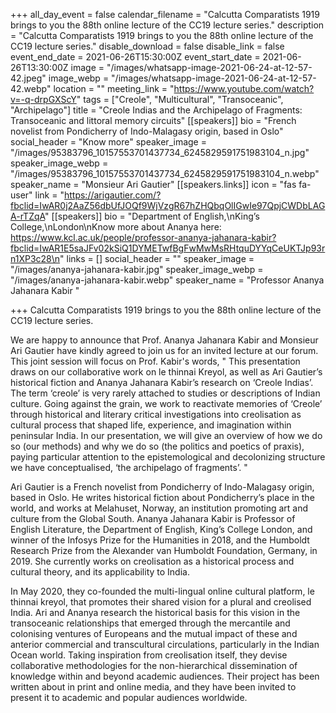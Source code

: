 +++
all_day_event = false
calendar_filename = "Calcutta Comparatists 1919 brings to you the 88th online lecture of the CC19 lecture series."
description = "Calcutta Comparatists 1919 brings to you the 88th online lecture of the CC19 lecture series."
disable_download = false
disable_link = false
event_end_date = 2021-06-26T15:30:00Z
event_start_date = 2021-06-26T13:30:00Z
image = "/images/whatsapp-image-2021-06-24-at-12-57-42.jpeg"
image_webp = "/images/whatsapp-image-2021-06-24-at-12-57-42.webp"
location = ""
meeting_link = "https://www.youtube.com/watch?v=-q-drpGXScY"
tags = ["Creole", "Multicultural", "Transoceanic", "Archipelago"]
title = "Creole Indias and the Archipelago of Fragments: Transoceanic and littoral memory circuits"
[[speakers]]
bio = "French novelist from Pondicherry of Indo-Malagasy origin, based in Oslo"
social_header = "Know more"
speaker_image = "/images/95383796_10157553701437734_6245829591751983104_n.jpg"
speaker_image_webp = "/images/95383796_10157553701437734_6245829591751983104_n.webp"
speaker_name = "Monsieur Ari Gautier"
[[speakers.links]]
icon = "fas fa-user"
link = "https://arigautier.com/?fbclid=IwAR0j2AaZ56dbUfJOQf9WjVzgR67hZHQbqOlIGwIe97QpjCWDbLAGA-rTZqA"
[[speakers]]
bio = "Department of English,\nKing’s College,\nLondon\nKnow more about Ananya here: https://www.kcl.ac.uk/people/professor-ananya-jahanara-kabir?fbclid=IwAR1E5saJFv02kSiQ1DYMETwfBgFwMwMsRHtquDYYqCeUKTJp93rn1XP3c28\n"
links = []
social_header = ""
speaker_image = "/images/ananya-jahanara-kabir.jpg"
speaker_image_webp = "/images/ananya-jahanara-kabir.webp"
speaker_name = "Professor Ananya Jahanara Kabir  "

+++
Calcutta Comparatists 1919 brings to you the 88th online lecture of the CC19 lecture series.

We are happy to announce that Prof. Ananya Jahanara Kabir and Monsieur Ari Gautier have kindly agreed to join us for an invited lecture at our forum. This joint session will focus on Prof. Kabir's words, " This presentation draws on our collaborative work on le thinnai Kreyol, as well as Ari Gautier’s historical fiction and Ananya Jahanara Kabir’s research on ‘Creole Indias’. The term ‘creole’ is very rarely attached to studies or descriptions of Indian culture. Going against the grain, we work to reactivate memories of ‘Creole’ through historical and literary critical investigations into creolisation as cultural process that shaped life, experience, and imagination within peninsular India. In our presentation, we will give an overview of how we do so (our methods) and why we do so (the politics and poetics of praxis), paying particular attention to the epistemological and decolonizing structure we have conceptualised, ‘the archipelago of fragments’. "

Ari Gautier is a French novelist from Pondicherry of Indo-Malagasy origin, based in Oslo. He writes historical fiction about Pondicherry’s place in the world, and works at Melahuset, Norway, an institution promoting art and culture from the Global South. Ananya Jahanara Kabir is Professor of English Literature, the Department of English, King’s College London, and winner of the Infosys Prize for the Humanities in 2018, and the Humboldt Research Prize from the Alexander van Humboldt Foundation, Germany, in 2019. She currently works on creolisation as a historical process and cultural theory, and its applicability to India.

In May 2020, they co-founded the multi-lingual online cultural platform, le thinnai kreyol, that promotes their shared vision for a plural and creolised India. Ari and Ananya research the historical basis for this vision in the transoceanic relationships that emerged through the mercantile and colonising ventures of Europeans and the mutual impact of these and anterior commercial and transcultural circulations, particularly in the Indian Ocean world. Taking inspiration from creolisation itself, they devise collaborative methodologies for the non-hierarchical dissemination of knowledge within and beyond academic audiences. Their project has been written about in print and online media, and they have been invited to present it to academic and popular audiences worldwide.
